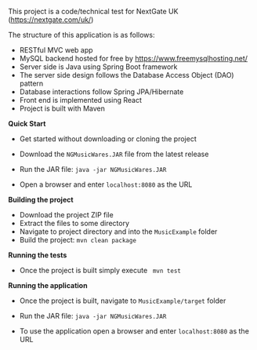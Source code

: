 This project is a code/technical test for NextGate UK (https://nextgate.com/uk/)

The structure of this application is as follows:
- RESTful MVC web app 
- MySQL backend hosted for free by https://www.freemysqlhosting.net/
- Server side is Java using Spring Boot framework
- The server side design follows the Database Access Object (DAO) pattern
- Database interactions follow Spring JPA/Hibernate
- Front end is implemented using React
- Project is built with Maven

**Quick Start**

- Get started without downloading or cloning the project
- Download the `NGMusicWares.JAR` file from the latest release
- Run the JAR file: 
    `java -jar NGMusicWares.JAR`
    
- Open a browser and enter `localhost:8080` as the URL 

**Building the project**

- Download the project ZIP file
- Extract the files to some directory
- Navigate to project directory and into the `MusicExample` folder
- Build the project:
    `mvn clean package`
    
**Running the tests**

- Once the project is built simply execute
    ` mvn test`
    
**Running the application**

- Once the project is built, navigate to `MusicExample/target` folder

- Run the JAR file: 
    `java -jar NGMusicWares.JAR`
  
- To use the application open a browser and enter `localhost:8080` as the URL 
